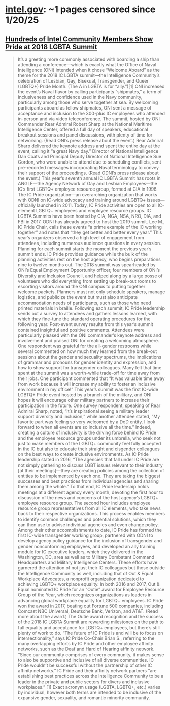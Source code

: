 



# [intel.gov](intel.gov): ~1 pages censored since 1/20/25

## [Hundreds of Intel Community Members Show Pride at 2018 LGBTA Summit](https://www.intel.gov/careers/career-news/835-hundreds-of-intel-community-members-show-pride-at-2018-lgbta-summit)


> It’s a greeting more commonly associated with boarding a ship than attending a conference—which is exactly what the Office of Naval Intelligence (ONI) intended when it chose “Welcome Aboard” as the theme for the 2018 IC LGBTA summit—the Intelligence Community’s celebration of Lesbian, Gay, Bisexual, Transgender, and Queer (LGBTQ+) Pride Month. (The A in LGBTA is for “ally.”)[1] ONI increased the event’s Naval flavor by calling participants “shipmates,” a term of inclusiveness and confidence used in the Navy community, particularly among those who serve together at sea. By welcoming participants aboard as fellow shipmates, ONI sent a message of acceptance and inclusion to the 300-plus IC employees who attended in-person and via video teleconference. The summit, hosted by ONI Commander Rear Admiral Robert Sharp at the National Maritime Intelligence Center, offered a full day of speakers, educational breakout sessions and panel discussions, with plenty of time for networking. (Read ONI’s press release about the event.) Rear Admiral Sharp delivered the keynote address and spent the entire day at the event, calling it “a great Navy day.” Director of National Intelligence Dan Coats and Principal Deputy Director of National Intelligence Sue Gordon, who were unable to attend due to scheduling conflicts, sent pre-recorded messages incorporating Naval terminology to convey their support of the proceedings. (Read ODNI’s press release about the event.) This year’s seventh annual IC LGBTA Summit has roots in ANGLE—the Agency Network of Gay and Lesbian Employees—the IC’s first LGBTQ+ employee resource group, formed at CIA in 1996. The IC Pride organization—an overarching organization that works with ODNI on IC-wide advocacy and training around LGBTQ+ issues—officially launched in 2011. Today, IC Pride activities are open to all IC-element LGBTQ+ employees and employee resource groups. IC LGBTA Summits have been hosted by CIA, NGA, NSA, NRO, DIA, and FBI in 2017. ODNI has already agreed to host the 2019 summit. Lee M., IC Pride Chair, calls these events “a prime example of the IC working together” and notes that “they get better and better every year.” This year’s organizers observed a high level of engagement from attendees, including numerous audience questions in every session. Planning for each summit starts the moment the previous year’s summit ends. IC Pride provides guidance while the bulk of the planning activities rest on the host agency, who begins preparations nine to twelve months out. The 2018 summit was spearheaded by ONI’s Equal Employment Opportunity officer, four members of ONI’s Diversity and Inclusion Council, and helped along by a large posse of volunteers who did everything from setting up break-out rooms to escorting visitors around the ONI campus to putting together welcome packets. Planners must not only schedule speakers, manage logistics, and publicize the event but must also anticipate accommodation needs of participants, such as those who need printed materials in braille. Following each summit, IC Pride leadership sends out a survey to attendees and gathers lessons learned, with which they fine-tune the standard operating procedures for the following year. Post-event survey results from this year’s summit contained insightful and positive comments. Attendees were particularly pleased with the ONI commander’s keynote address and involvement and praised ONI for creating a welcoming atmosphere. One respondent was grateful for the all-gender restrooms while several commented on how much they learned from the break-out sessions about the gender and sexuality spectrums, the implications of grammar and pronouns for gender identity and expression, and how to show support for transgender colleagues. Many felt that time spent at the summit was a worth-while trade-off for time away from their jobs. One participant commented that “It was valuable time away from work because it will increase my ability to foster an inclusive environment in my office!” This year’s summit was the first IC-wide LGBTQ+ Pride event hosted by a branch of the military, and ONI hopes it will encourage other military partners to increase their participation in the future. One survey respondent, speaking of Rear Admiral Sharp, noted, “It’s inspirational seeing a military leader support diversity and inclusion,” while another attendee stated, “My favorite part was feeling so very welcomed by a DoD entity. I look forward to when all events are so inclusive all the time.” Indeed, creating a culture of inclusivity is the driving force behind IC Pride and the employee resource groups under its umbrella, who seek not just to make members of the LGBTQ+ community feel fully accepted in the IC but also to educate their straight and cisgender colleagues on the best ways to create inclusive environments. As IC Pride leadership stated in 2016, “The agencies that fall under IC Pride are not simply gathering to discuss LGBT issues relevant to their industry [at their meetings]—they are creating policies among the collection of entities to be implemented by each one. They are taking the biggest successes and best practices from individual agencies and sharing them among the whole.” To that end, IC Pride leadership holds meetings at a different agency every month, devoting the first hour to discussion of the news and concerns of the host agency’s LGBTQ+ employee resource group. The second hour includes employee resource group representatives from all IC elements, who take news back to their respective organizations. This process enables members to identify common challenges and potential solutions, which they can then use to advise individual agencies and even change policy. Among their other accomplishments to date, IC Pride has formed the first IC-wide transgender working group, partnered with ODNI to develop agency policy guidance for the inclusion of transgender and gender nonconforming employees, and developed an ally training module for IC executive leaders, which they delivered in the Washington, DC, area as well as to Military Combatant Command Headquarters and Military Intelligence Centers. These efforts have garnered the attention of not just their IC colleagues but those outside the Intelligence Community as well, including that of Out & Equal Workplace Advocates, a nonprofit organization dedicated to achieving LGBTQ+ workplace equality. In both 2016 and 2017, Out & Equal nominated IC Pride for an “Outie” award for Employee Resource Group of the Year, which recognizes organizations as leaders in advancing global workplace equality for LGBTQ+ employees. IC Pride won the award in 2017, beating out Fortune 500 companies, including Comcast NBC Universal, Deutsche Bank, Verizon, and AT&T. (Read more about the award.) The Outie award recognition and the success of the 2018 IC LGBTA Summit are rewarding milestones on the path to full equality and acceptance for LGBTQ+ employees, but there’s still plenty of work to do. “The future of IC Pride is and will be to focus on intersectionality,” says IC Pride Co-Chair Brian S., referring to the many overlapping efforts by IC Pride and other employee affinity networks, such as the Deaf and Hard of Hearing affinity network. “Since our community comprises of every community, it makes sense to also be supportive and inclusive of all diverse communities. IC Pride wouldn’t be successful without the partnership of other IC affinity networks.” IC Pride and their affinity network partners “are establishing best practices across the Intelligence Community to be a leader in the private and public sectors for divers and inclusive workplaces.” [1] Exact acronym usage (LGBTA, LGBTQ+, etc.) varies by individual, however both terms are intended to be inclusive of the expansive gender, sexuality, and romantic minority community.